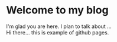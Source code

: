 # Welcome to my blog

I'm glad you are here. I plan to talk about ...  
Hi there... this is example of github pages.
